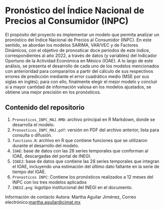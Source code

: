 # Pronóstico del Índice Nacional de Precios al Consumidor (INPC)
El propósito del proyecto es implementar un modelo que permita analizar un pronóstico del Índice Nacional de Precios al Consumidor (INPC). En este sentido, se abordan los modelos SARIMA, VAR/VEC y de Factores Dinámicos, con el objetivo de pronosticar doce periodos de este índice, correspondientes al año 2022, a través de datos (y variables) del Indicador Oportuno de la Actividad Económica en México (IOAE). A lo largo de este análisis, se presenta el desarrollo de cada uno de los modelos mencionados con anterioridad para compararlos a partir del cálculo de sus respectivos errores de predicción mediante el error cuadrático medio (MSE por sus siglas en inglés); para con ello, finalmente elegir el mejor modelo y concluir si a mayor cantidad de información valiosa en los modelos ajustados, se obtiene una mejor precisión en los pronósticos.
## Contenido del repositorio

1. `Pronosticos_INPC_MAJ.RMD`: archivo principal en R Markdown, donde se desarrolla el modelo.
2. `Pronosticos_INPC_MAJ.pdf`: versión en PDF del archivo anterior, lista para consulta o difusión.
3. `functions.R`: archivo en R que contiene funciones que se utilizaron durante el desarrollo del modelo.
4. `IOAE`: base de datos con las 28 series temporales que conforman al IOAE, descargadas del portal de INEGI.
5. `IOAE2`: base de datos que contiene las 28 series temporales que integran el IOAE, incluyendo una estimación del último dato faltante en la serie de tiempo del IGAE.
6. `Pronosticos INPC`: Contiene los pronósticos realizados a 12 meses del INPC con los tres modelos aplicados 
5. `INEGI.png`: logotipo institucional del INEGI en el documento.

Información de contacto Autora: Martha Aguilar Jiménez, Correo electrónico:martha.aguilar@cimat.mx
